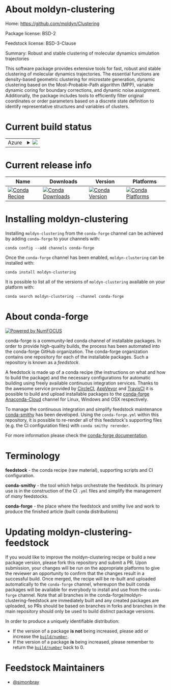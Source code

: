 About moldyn-clustering
=======================

Home: https://github.com/moldyn/Clustering

Package license: BSD-2

Feedstock license: BSD-3-Clause

Summary: Robust and stable clustering of molecular dynamics simulation trajectories

This software package provides extensive tools for fast, robust and
stable clustering of molecular dynamics trajectories. The essential
functions are density-based geometric clustering for microstate generation,
dynamic clustering based on the Most-Probable-Path algorithm (MPP),
variable dynamic coring for boundary corrections, and dynamic noise
assignment. Additionally, the package includes tools to efficiently
filter original coordinates or order parameters based on a discrete
state definition to identify representative structures and variables of
clusters.


Current build status
====================


<table>
    
  <tr>
    <td>Azure</td>
    <td>
      <details>
        <summary>
          <a href="https://dev.azure.com/conda-forge/feedstock-builds/_build/latest?definitionId=8588&branchName=master">
            <img src="https://dev.azure.com/conda-forge/feedstock-builds/_apis/build/status/moldyn-clustering-feedstock?branchName=master">
          </a>
        </summary>
        <table>
          <thead><tr><th>Variant</th><th>Status</th></tr></thead>
          <tbody><tr>
              <td>linux_64_boost_cpp1.72.0</td>
              <td>
                <a href="https://dev.azure.com/conda-forge/feedstock-builds/_build/latest?definitionId=8588&branchName=master">
                  <img src="https://dev.azure.com/conda-forge/feedstock-builds/_apis/build/status/moldyn-clustering-feedstock?branchName=master&jobName=linux&configuration=linux_64_boost_cpp1.72.0" alt="variant">
                </a>
              </td>
            </tr><tr>
              <td>linux_64_boost_cpp1.74.0</td>
              <td>
                <a href="https://dev.azure.com/conda-forge/feedstock-builds/_build/latest?definitionId=8588&branchName=master">
                  <img src="https://dev.azure.com/conda-forge/feedstock-builds/_apis/build/status/moldyn-clustering-feedstock?branchName=master&jobName=linux&configuration=linux_64_boost_cpp1.74.0" alt="variant">
                </a>
              </td>
            </tr>
          </tbody>
        </table>
      </details>
    </td>
  </tr>
</table>

Current release info
====================

| Name | Downloads | Version | Platforms |
| --- | --- | --- | --- |
| [![Conda Recipe](https://img.shields.io/badge/recipe-moldyn--clustering-green.svg)](https://anaconda.org/conda-forge/moldyn-clustering) | [![Conda Downloads](https://img.shields.io/conda/dn/conda-forge/moldyn-clustering.svg)](https://anaconda.org/conda-forge/moldyn-clustering) | [![Conda Version](https://img.shields.io/conda/vn/conda-forge/moldyn-clustering.svg)](https://anaconda.org/conda-forge/moldyn-clustering) | [![Conda Platforms](https://img.shields.io/conda/pn/conda-forge/moldyn-clustering.svg)](https://anaconda.org/conda-forge/moldyn-clustering) |

Installing moldyn-clustering
============================

Installing `moldyn-clustering` from the `conda-forge` channel can be achieved by adding `conda-forge` to your channels with:

```
conda config --add channels conda-forge
```

Once the `conda-forge` channel has been enabled, `moldyn-clustering` can be installed with:

```
conda install moldyn-clustering
```

It is possible to list all of the versions of `moldyn-clustering` available on your platform with:

```
conda search moldyn-clustering --channel conda-forge
```


About conda-forge
=================

[![Powered by NumFOCUS](https://img.shields.io/badge/powered%20by-NumFOCUS-orange.svg?style=flat&colorA=E1523D&colorB=007D8A)](http://numfocus.org)

conda-forge is a community-led conda channel of installable packages.
In order to provide high-quality builds, the process has been automated into the
conda-forge GitHub organization. The conda-forge organization contains one repository
for each of the installable packages. Such a repository is known as a *feedstock*.

A feedstock is made up of a conda recipe (the instructions on what and how to build
the package) and the necessary configurations for automatic building using freely
available continuous integration services. Thanks to the awesome service provided by
[CircleCI](https://circleci.com/), [AppVeyor](https://www.appveyor.com/)
and [TravisCI](https://travis-ci.com/) it is possible to build and upload installable
packages to the [conda-forge](https://anaconda.org/conda-forge)
[Anaconda-Cloud](https://anaconda.org/) channel for Linux, Windows and OSX respectively.

To manage the continuous integration and simplify feedstock maintenance
[conda-smithy](https://github.com/conda-forge/conda-smithy) has been developed.
Using the ``conda-forge.yml`` within this repository, it is possible to re-render all of
this feedstock's supporting files (e.g. the CI configuration files) with ``conda smithy rerender``.

For more information please check the [conda-forge documentation](https://conda-forge.org/docs/).

Terminology
===========

**feedstock** - the conda recipe (raw material), supporting scripts and CI configuration.

**conda-smithy** - the tool which helps orchestrate the feedstock.
                   Its primary use is in the construction of the CI ``.yml`` files
                   and simplify the management of *many* feedstocks.

**conda-forge** - the place where the feedstock and smithy live and work to
                  produce the finished article (built conda distributions)


Updating moldyn-clustering-feedstock
====================================

If you would like to improve the moldyn-clustering recipe or build a new
package version, please fork this repository and submit a PR. Upon submission,
your changes will be run on the appropriate platforms to give the reviewer an
opportunity to confirm that the changes result in a successful build. Once
merged, the recipe will be re-built and uploaded automatically to the
`conda-forge` channel, whereupon the built conda packages will be available for
everybody to install and use from the `conda-forge` channel.
Note that all branches in the conda-forge/moldyn-clustering-feedstock are
immediately built and any created packages are uploaded, so PRs should be based
on branches in forks and branches in the main repository should only be used to
build distinct package versions.

In order to produce a uniquely identifiable distribution:
 * If the version of a package **is not** being increased, please add or increase
   the [``build/number``](https://conda.io/docs/user-guide/tasks/build-packages/define-metadata.html#build-number-and-string).
 * If the version of a package **is** being increased, please remember to return
   the [``build/number``](https://conda.io/docs/user-guide/tasks/build-packages/define-metadata.html#build-number-and-string)
   back to 0.

Feedstock Maintainers
=====================

* [@simonbray](https://github.com/simonbray/)

